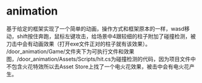 # animation
基于给定的框架实现了一个简单的动画，操作方式和框架原本的一样，wasd移动，shift按住奔跑，鼠标左键攻击，给场景中4跟较细的柱子附加了碰撞检测，被刀击中会有动画效果（打开exe文件正对的柱子就有该效果）。
/door_animation/Game/文件夹下为可执行文件和效果图，/door_animation/Assets/Scripts/hit.cs为碰撞检测的代码，因为项目文件中不包含火花特效所以去Asset Store上找了一个电火花效果，被击中会有电火花产生。
